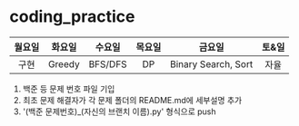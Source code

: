 # coding_practice

|월요일|화요일|수요일|목요일|금요일|토&일|
|:---:|:---:|:---:|:---:|:---:|:---:|
|구현|Greedy|BFS/DFS|DP|Binary Search, Sort|자율|

1. 백준 등 문제 번호 파일 기입
2. 최초 문제 해결자가 각 문제 폴더의 README.md에 세부설명 추가
3. '(백준 문제번호)_(자신의 브랜치 이름).py' 형식으로 push
